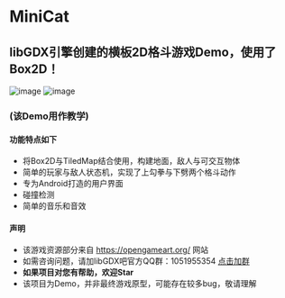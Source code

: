 # MiniCat
## libGDX引擎创建的横板2D格斗游戏Demo，使用了Box2D！
![image](https://github.com/MUZIStudio/MiniCat/assets/29768576/a81b99d0-93e0-403f-b6b5-6512f30348d5)
![image](https://github.com/MUZIStudio/MiniCat/assets/29768576/08f1d603-1c5e-41f4-8a16-5070a89d610c)
### (该Demo用作教学)
#### 功能特点如下 
* 将Box2D与TiledMap结合使用，构建地面，敌人与可交互物体
* 简单的玩家与敌人状态机，实现了上勾拳与下劈两个格斗动作
* 专为Android打造的用户界面
* 碰撞检测
* 简单的音乐和音效
#### 声明
* 该游戏资源部分来自 https://opengameart.org/ 网站
* 如需咨询问题，请加libGDX吧官方QQ群：1051955354 [点击加群](https://qm.qq.com/cgi-bin/qm/qr?k=nF1aCeY5JjPLtKLcmZqzISk-qBpXdmhm&jump_from=webapi&authKey=vJ0DKK9jsJCOX8cZhdoKVWG5obuthQHyyqNhlhaNnNjKhXDZkZVJa49xjLua/U4v)
* **如果项目对您有帮助，欢迎Star**
* 该项目为Demo，并非最终游戏原型，可能存在较多bug，敬请理解

